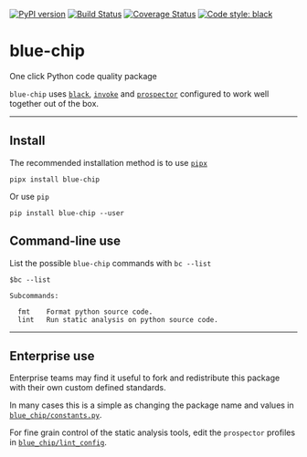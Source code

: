 [![PyPI version](https://badge.fury.io/py/blue-chip.svg)](https://badge.fury.io/py/blue-chip)
[![Build Status](https://travis-ci.com/Kilo59/blue-chip.svg?branch=master)](https://travis-ci.com/Kilo59/blue-chip)
[![Coverage Status](https://coveralls.io/repos/github/Kilo59/blue-chip/badge.svg?branch=master)](https://coveralls.io/github/Kilo59/blue-chip?branch=master)
[![Code style: black](https://img.shields.io/badge/code%20style-black-000000.svg)](https://github.com/ambv/black)

# blue-chip
One click Python code quality package

`blue-chip` uses [`black`](https://github.com/ambv/black), [`invoke`](http://www.pyinvoke.org/) and [`prospector`](https://prospector.readthedocs.io/en/master/) configured to work well together out of the box.

-----------------------
## Install

The recommended installation method is to use [`pipx`](https://github.com/pipxproject/pipx)
```
pipx install blue-chip
```
Or use `pip`
```
pip install blue-chip --user
```

## Command-line use

List the possible `blue-chip` commands with `bc --list`
```
$bc --list

Subcommands:

  fmt    Format python source code.
  lint   Run static analysis on python source code.
```

----------------------

## Enterprise use
Enterprise teams may find it useful to fork and redistribute this package with their own custom defined standards.


In many cases this is a simple as changing the package name and values in [`blue_chip/constants.py`](https://github.com/Kilo59/blue-chip/blob/master/blue_chip/constants.py).

For fine grain control of the static analysis tools, edit the `prospector` profiles in [`blue_chip/lint_config`](https://github.com/Kilo59/blue-chip/blob/master/blue_chip/lint_config).
